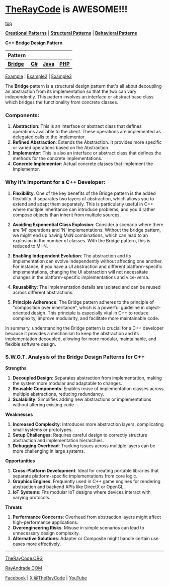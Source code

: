 # [TheRayCode](../../../README.md) is AWESOME!!!

[top](../README.md)

**[Creational Patterns](../../Creational/README.md)** | **[Structural Patterns](..//README.md)** | **[Behavioral Patterns](../../Behavioral/README.md)**

**C++ Bridge Design Pattern**

|Pattern|   |   |   |
|---|---|---|---|
| [**Bridge**](Bridge/README.md) | [**C#**](../../../Csharp/Structural/Bridge/README.md) | [**Java**](../../../Java/Structural/Bridge/README.md) | [**PHP**](../../../PHP/Structural/Bridge/README.md) |

[Example](Example/README.md) | [Example2](Example2/README.md) | [Example3](Example3/README.md)  

The **Bridge** pattern is a structural design pattern that's all about decoupling an abstraction from its implementation so that the two can vary independently. This pattern involves an interface or abstract base class which bridges the functionality from concrete classes.

### Components:
1. **Abstraction**: This is an interface or abstract class that defines operations available to the client. These operations are implemented as delegated calls to the Implementor.
2. **Refined Abstraction**: Extends the Abstraction. It provides more specific or varied operations based on the Abstraction.
3. **Implementor**: This is also an interface or abstract class that defines the methods for the concrete implementations.
4. **Concrete Implementor**: Actual concrete classes that implement the Implementor.

### Why It's Important for a C++ Developer:

1. **Flexibility**: One of the key benefits of the Bridge pattern is the added flexibility. It separates two layers of abstraction, which allows you to extend and adapt them separately. This is particularly useful in C++ where multiple inheritance can introduce problems, and you'd rather compose objects than inherit from multiple sources.

2. **Avoiding Exponential Class Explosion**: Consider a scenario where there are 'M' operations and 'N' implementations. Without the bridge pattern, we might end up having MxN combinations, which can lead to an explosion in the number of classes. With the Bridge pattern, this is reduced to M+N.

3. **Enabling Independent Evolution**: The abstraction and its implementation can evolve independently without affecting one another. For instance, if you have a UI abstraction and different platform-specific implementations, changing the UI abstraction will not necessitate changes in the platform-specific implementations and vice-versa.

4. **Reusability**: The implementation details are isolated and can be reused across different abstractions. 

5. **Principle Adherence**: The Bridge pattern adheres to the principle of "composition over inheritance", which is a powerful guideline in object-oriented design. This principle is especially vital in C++ to reduce complexity, improve modularity, and facilitate more maintainable code.

In summary, understanding the Bridge pattern is crucial for a C++ developer because it provides a mechanism to keep the abstraction and its implementation decoupled, allowing for more modular, maintainable, and flexible software design.

### **S.W.O.T. Analysis of the Bridge Design Patterns for C++**

**Strengths**  
1. **Decoupled Design**: Separates abstraction from implementation, making the system more modular and adaptable to changes.  
2. **Reusable Components**: Enables reuse of implementation classes across multiple abstractions, reducing redundancy.  
3. **Scalability**: Simplifies adding new abstractions or implementations without altering existing code.

**Weaknesses**  
1. **Increased Complexity**: Introduces more abstraction layers, complicating small systems or prototypes.  
2. **Setup Challenges**: Requires careful design to correctly structure abstraction and implementation hierarchies.  
3. **Debugging Overhead**: Tracking issues across multiple layers can be more challenging in large systems.

**Opportunities**  
1. **Cross-Platform Development**: Ideal for creating portable libraries that separate platform-specific implementations from core logic.  
2. **Graphics Engines**: Frequently used in C++ game engines for rendering abstraction and backend APIs like DirectX or OpenGL.  
3. **IoT Systems**: Fits modular IoT designs where devices interact with varying protocols.

**Threats**  
1. **Performance Concerns**: Overhead from abstraction layers might affect high-performance applications.  
2. **Overengineering Risks**: Misuse in simple scenarios can lead to unnecessary design complexity.  
3. **Alternative Solutions**: Adapter or Composite might handle certain use cases more effectively.

---

[TheRayCode.ORG](https://www.TheRayCode.org)

[RayAndrade.COM](https://www.RayAndrade.com)

[Facebook](https://www.facebook.com/TheRayCode/) | [X @TheRayCode](https://www.x.com/TheRayCode/) | [YouTube](https://www.youtube.com/TheRayCode/)
